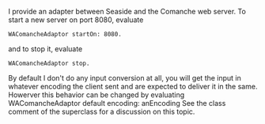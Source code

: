 I provide an adapter between Seaside and the Comanche web server. To start a new server on port 8080, evaluate

	WAComancheAdaptor startOn: 8080.
	
and to stop it, evaluate

	WAComancheAdaptor stop.

By default I don't do any input conversion at all, you will get the input in whatever encoding the client sent and are expected to deliver it in the same. Howerver this behavior can be changed by evaluating
WAComancheAdaptor default encoding: anEncoding
See the class comment of the superclass for a discussion on this topic.
